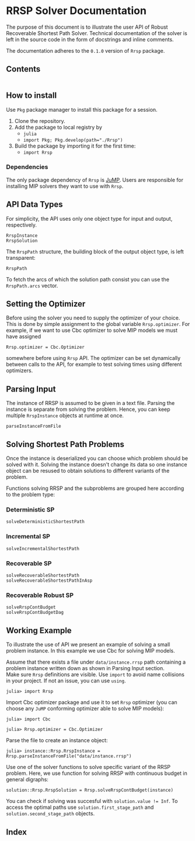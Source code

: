 # RRSP Solver Documentation

The purpose of this document is to illustrate the user API of Robust Recoverable Shortest Path Solver.
Technical documentation of the solver is left in the source code in the form of docstrings and inline comments.

The documentation adheres to the `0.1.0` version of `Rrsp` package.

## Contents
```@contents
```

## How to install
Use `Pkg` package manager to install this package for a session.

1. Clone the repository.
2. Add the package to local registry by
    - `julia`
    - `import Pkg; Pkg.develop(path="./Rrsp")`
3. Build the package by importing it for the first time:
    - `import Rrsp`

### Dependencies
The only package dependency of `Rrsp` is [JuMP](https://jump.dev/JuMP.jl/stable/).
Users are responsible for installing MIP solvers they want to use with `Rrsp`.

## API Data Types
For simplicity, the API uses only one object type for input and output, respectively.
```@docs
RrspInstance
RrspSolution
```

The `RrspPath` structure, the building block of the output object type, is left transparent:
```@docs
RrspPath
```
To fetch the arcs of which the solution path consist you can use the `RrspPath.arcs` vector.

## Setting the Optimizer
Before using the solver you need to supply the optimizer of your choice.
This is done by simple assignment to the global variable `Rrsp.optimizer`.
For example, if we want to use Cbc optimizer to solve MIP models we must have assigned

    Rrsp.optimizer = Cbc.Optimizer

somewhere before using `Rrsp` API.
The optimizer can be set dynamically between calls to the API, for example to test solving times using different optimizers. 

## Parsing Input
The instance of RRSP is assumed to be given in a text file.
Parsing the instance is separate from solving the problem.
Hence, you can keep multiple `RrspInstance` objects at runtime at once.

```@docs
parseInstanceFromFile
```

## Solving Shortest Path Problems
Once the instance is deserialized you can choose which problem should be solved with it.
Solving the instance doesn't change its data so one instance object can be resused
to obtain solutions to different variants of the problem.

Functions solving RRSP and the subproblems are grouped here according to the problem type:

### Deterministic SP
```@docs
solveDeterministicShortestPath
```

### Incremental SP
```@docs
solveIncrementalShortestPath
```

### Recoverable SP
```@docs
solveRecoverableShortestPath
solveRecoverableShortestPathInAsp
```

### Recoverable Robust SP
```@docs
solveRrspContBudget
solveRrspContBudgetDag
```

## Working Example
To illustrate the use of API we present an example of solving a small problem instance. In this example we use Cbc for solving MIP models.

Assume that there exists a file under `data/instance.rrsp` path containing a problem instance written down as shown in Parsing Input section.\
Make sure `Rrsp` definitions are visible. Use `import` to avoid name collisions in your project. If not an issue, you can use `using`.

    julia> import Rrsp

Import Cbc optimizer package and use it to set `Rrsp` optimizer (you can choose any `JuMP` conforming optimizer able to solve MIP models):

    julia> import Cbc

    julia> Rrsp.optimizer = Cbc.Optimizer

Parse the file to create an instance object:

    julia> instance::Rrsp.RrspInstance = Rrsp.parseInstanceFromFile("data/instance.rrsp")

Use one of the solver functions to solve specific variant of the RRSP problem.
Here, we use function for solving RRSP with continuous budget in general digraphs:

    solution::Rrsp.RrspSolution = Rrsp.solveRrspContBudget(instance)

You can check if solving was succesful with `solution.value != Inf`.
To access the optimal paths use `solution.first_stage_path` and `solution.second_stage_path` objects.

## Index
```@index
```
